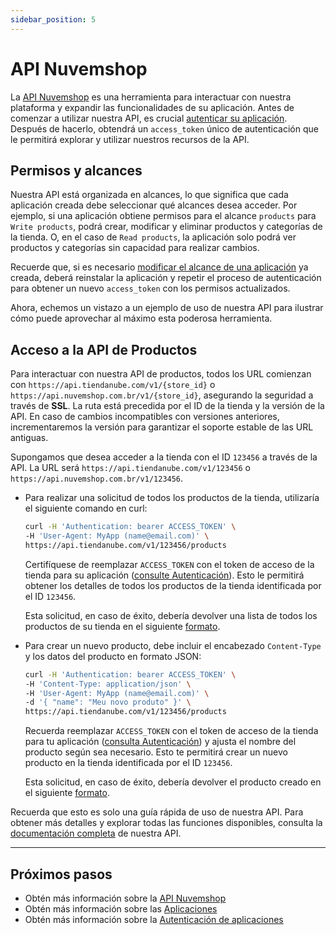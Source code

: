 ```yaml
---
sidebar_position: 5
---
```


# API Nuvemshop

La [API Nuvemshop](https://tiendanube.github.io/api-documentation/intro) es una herramienta para interactuar con nuestra plataforma y expandir las funcionalidades de su aplicación. Antes de comenzar a utilizar nuestra API, es crucial [autenticar su aplicación](../applications/overview.md#autenticando-seu-aplicativo). Después de hacerlo, obtendrá un `access_token` único de autenticación que le permitirá explorar y utilizar nuestros recursos de la API.

## Permisos y alcances

Nuestra API está organizada en alcances, lo que significa que cada aplicación creada debe seleccionar qué alcances desea acceder. Por ejemplo, si una aplicación obtiene permisos para el alcance `products` para `Write products`, podrá crear, modificar y eliminar productos y categorías de la tienda. O, en el caso de `Read products`, la aplicación solo podrá ver productos y categorías sin capacidad para realizar cambios.

Recuerde que, si es necesario [modificar el alcance de una aplicación](../applications/overview#editando-as-permissões-do-seu-aplicativo) ya creada, deberá reinstalar la aplicación y repetir el proceso de autenticación para obtener un nuevo `access_token` con los permisos actualizados.

Ahora, echemos un vistazo a un ejemplo de uso de nuestra API para ilustrar cómo puede aprovechar al máximo esta poderosa herramienta.

## Acceso a la API de Productos

Para interactuar con nuestra API de productos, todos los URL comienzan con `https://api.tiendanube.com/v1/{store_id}` o `https://api.nuvemshop.com.br/v1/{store_id}`, asegurando la seguridad a través de **SSL**. La ruta está precedida por el ID de la tienda y la versión de la API. En caso de cambios incompatibles con versiones anteriores, incrementaremos la versión para garantizar el soporte estable de las URL antiguas.

Supongamos que desea acceder a la tienda con el ID `123456` a través de la API. La URL será `https://api.tiendanube.com/v1/123456` o `https://api.nuvemshop.com.br/v1/123456`.

- Para realizar una solicitud de todos los productos de la tienda, utilizaría el siguiente comando en curl:

  ```bash
  curl -H 'Authentication: bearer ACCESS_TOKEN' \
  -H 'User-Agent: MyApp (name@email.com)' \
  https://api.tiendanube.com/v1/123456/products
  ```

  Certifíquese de reemplazar `ACCESS_TOKEN` con el token de acceso de la tienda para su aplicación ([consulte Autenticación](../applications/authentication.md)). Esto le permitirá obtener los detalles de todos los productos de la tienda identificada por el ID `123456`.

  Esta solicitud, en caso de éxito, debería devolver una lista de todos los productos de su tienda en el siguiente [formato](https://tiendanube.github.io/api-documentation/resources/product#get-products-1).

- Para crear un nuevo producto, debe incluir el encabezado `Content-Type` y los datos del producto en formato JSON:

  ```bash
  curl -H 'Authentication: bearer ACCESS_TOKEN' \
  -H 'Content-Type: application/json' \
  -H 'User-Agent: MyApp (name@email.com)' \
  -d '{ "name": "Meu novo produto" }' \
  https://api.tiendanube.com/v1/123456/products
  ```

  Recuerda reemplazar `ACCESS_TOKEN` con el token de acceso de la tienda para tu aplicación ([consulta Autenticación](../applications/authentication.md)) y ajusta el nombre del producto según sea necesario. Esto te permitirá crear un nuevo producto en la tienda identificada por el ID `123456`.

  Esta solicitud, en caso de éxito, debería devolver el producto creado en el siguiente [formato](https://tiendanube.github.io/api-documentation/resources/product#post-products).

Recuerda que esto es solo una guía rápida de uso de nuestra API. Para obtener más detalles y explorar todas las funciones disponibles, consulta la [documentación completa](https://tiendanube.github.io/api-documentation/intro) de nuestra API.

---

## Próximos pasos

- Obtén más información sobre la [API Nuvemshop](https://tiendanube.github.io/api-documentation/intro)
- Obtén más información sobre las [Aplicaciones](../applications/overview)
- Obtén más información sobre la [Autenticación de aplicaciones](../applications/authentication)
